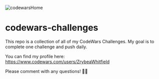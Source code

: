 ![codewarsHome](https://user-images.githubusercontent.com/66852175/109749620-021bd500-7ba9-11eb-97f1-f6d569b9aa24.png)
# codewars-challenges

This repo is a collection of all of my CodeWars Challenges. My goal is to complete one challenge and push daily. 

You can find my profile here: https://www.codewars.com/users/ZrybeaWhitfield

Please comment with any questions! ✌🏾
